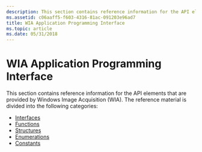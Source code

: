 ```yaml
---
description: This section contains reference information for the API elements that are provided by Windows Image Acquisition (WIA).
ms.assetid: c06aaff5-f603-4316-81ac-091203e96ad7
title: WIA Application Programming Interface
ms.topic: article
ms.date: 05/31/2018
---
```


# WIA Application Programming Interface

This section contains reference information for the API elements that are provided by Windows Image Acquisition (WIA). The reference material is divided into the following categories:

-   [Interfaces](-wia-interfaces.md)
-   [Functions](-wia-functions.md)
-   [Structures](-wia-structures.md)
-   [Enumerations](-wia-enumerations.md)
-   [Constants](-wia-constants.md)

 

 



